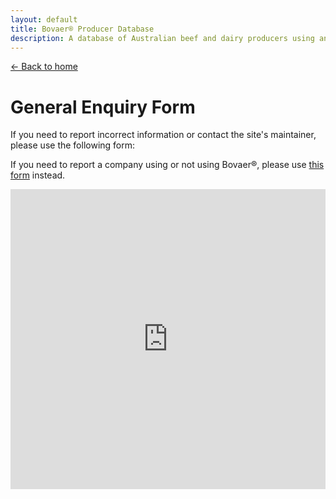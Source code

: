 ```yaml
---
layout: default
title: Bovaer® Producer Database
description: A database of Australian beef and dairy producers using and not using Bovaer®
---
```


[← Back to home](https://lachlanwintourzg.github.io/bovaer-producer-database/)

# General Enquiry Form

If you need to report incorrect information or contact the site's maintainer, please use the following form:

If you need to report a company using or not using Bovaer®, please use [this form](https://lachlanwintourzg.github.io/bovaer-producer-database/contribute) instead.

<iframe width="640px" height="480px" src="https://forms.office.com/Pages/ResponsePage.aspx?id=HXdwl-g8CkCb10sUkKA3DPURv1u92qJIpwDehMD1AalUREk5R0gwWTlQQ0tSN08wV1EyVTk5QUpFOC4u&embed=true" frameborder="0" marginwidth="0" marginheight="0" style="border: none; max-width:100%; max-height:100vh" allowfullscreen webkitallowfullscreen mozallowfullscreen msallowfullscreen> </iframe>
